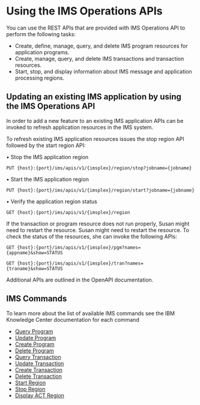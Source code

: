 # Using the IMS Operations APIs

You can use the REST APIs that are provided with IMS Operations API to perform the following tasks:

- Create, define, manage, query, and delete IMS program resources for application programs.
- Create, manage, query, and delete IMS transactions and transaction resources.
- Start, stop, and display information about IMS message and application processing regions.

## Updating an existing IMS application by using the IMS Operations API

In order to add a new feature to an existing IMS application APIs can be invoked to refresh application resources in the IMS system.

To refresh existing IMS application resources issues the stop region API followed by the start region API:

•	Stop the IMS application region
<p><t><code>PUT {host}:{port}/ims/apis/v1/{imsplex}/region/stop?jobname={jobname}</code>

•	Start the IMS application region
<p><t><code>PUT {host}:{port}/ims/apis/v1/{imsplex}/region/start?jobname={jobname}</code>

•	Verify the application region status
<p><t><code>GET {host}:{port}/ims/apis/v1/{imsplex}/region</code>

If the transaction or program resource does not run properly, Susan might need to restart the resource. Susan might need to restart the resource. To check the status of the resources, she can invoke the following APIs:

<p><t><code>GET {host}:{port}/ims/apis/v1/{imsplex}/pgm?names={appname}&show=STATUS</code>

<p><t><code>GET {host}:{port}/ims/apis/v1/{imsplex}/tran?names={traname}&show=STATUS</code>

Additional APIs are outlined in the OpenAPI documentation.

## IMS Commands

To learn more about the list of available IMS commands see the IBM Knowledge Center documentation for each command

- [Query Program](https://www.ibm.com/support/knowledgecenter/en/SSEPH2_15.1.0/com.ibm.ims15.doc.cr/imscmds/ims_querypgm.htm) 
- [Update Program](https://www.ibm.com/support/knowledgecenter/en/SSEPH2_15.1.0/com.ibm.ims15.doc.cr/imscmds/ims_updatepgm.htm) 
- [Create Program](https://www.ibm.com/support/knowledgecenter/en/SSEPH2_15.1.0/com.ibm.ims15.doc.cr/imscmds/ims_createpgm.htm) 
- [Delete Program](https://www.ibm.com/support/knowledgecenter/en/SSEPH2_15.1.0/com.ibm.ims15.doc.cr/imscmds/ims_deletepgm.htm) 
- [Query Transaction](https://www.ibm.com/support/knowledgecenter/en/SSEPH2_15.1.0/com.ibm.ims15.doc.cr/imscmds/ims_querytran.htm) 
- [Update Transaction](https://www.ibm.com/support/knowledgecenter/en/SSEPH2_15.1.0/com.ibm.ims15.doc.cr/imscmds/ims_updatetran.htm) 
- [Create Transaction](https://www.ibm.com/support/knowledgecenter/en/SSEPH2_15.1.0/com.ibm.ims15.doc.cr/imscmds/ims_createtran.htm) 
- [Delete Transaction](https://www.ibm.com/support/knowledgecenter/en/SSEPH2_15.1.0/com.ibm.ims15.doc.cr/imscmds/ims_deletetran.htm) 
- [Start Region](https://www.ibm.com/support/knowledgecenter/en/SSEPH2_15.1.0/com.ibm.ims15.doc.cr/imscmds/ims_startregion.htm)
- [Stop Region](https://www.ibm.com/support/knowledgecenter/en/SSEPH2_15.1.0/com.ibm.ims15.doc.cr/imscmds/ims_stopregion.htm)
- [Display ACT Region](https://www.ibm.com/support/knowledgecenter/en/SSEPH2_15.1.0/com.ibm.ims15.doc.cr/imscmds/ims_displayact.htm)